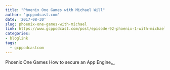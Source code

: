 ```yaml
---
title: "Phoenix One Games with Michael Will"
author: 'gcppodcast.com'
date: '2017-08-30'
slug: phoenix-one-games-with-michael
link: https://www.gcppodcast.com/post/episode-92-phoenix-1-with-michael-will/
categories:
- bloglink
tags:
  - gcppodcastcom
---
```


Phoenix One Games How to secure an App Engine[... <i class="fas fa-external-link-alt"></i>](https://www.gcppodcast.com/post/episode-92-phoenix-1-with-michael-will/)

